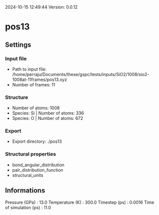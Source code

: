 2024-10-15 12:49:44
Version: 0.0.12
# pos13
## Settings
### Input file
- Path to input file: /home/perraju/Documents/these/gspc/tests/inputs/SiO2/1008/sio2-1008at-11frames/pos13.xyz
- Number of frames: 11
### Structure
- Number of atoms: 1008
- Species: Si | Number of atoms: 336
- Species: O | Number of atoms: 672
### Export
- Export directory: ./pos13
### Structural properties
- bond_angular_distribution
- pair_distribution_function
- structural_units
## Informations
Pressure (GPa) : 13.0
Temperature (K) : 300.0
Timestep (ps) : 0.0016
Time of simulation (ps) : 11.0
